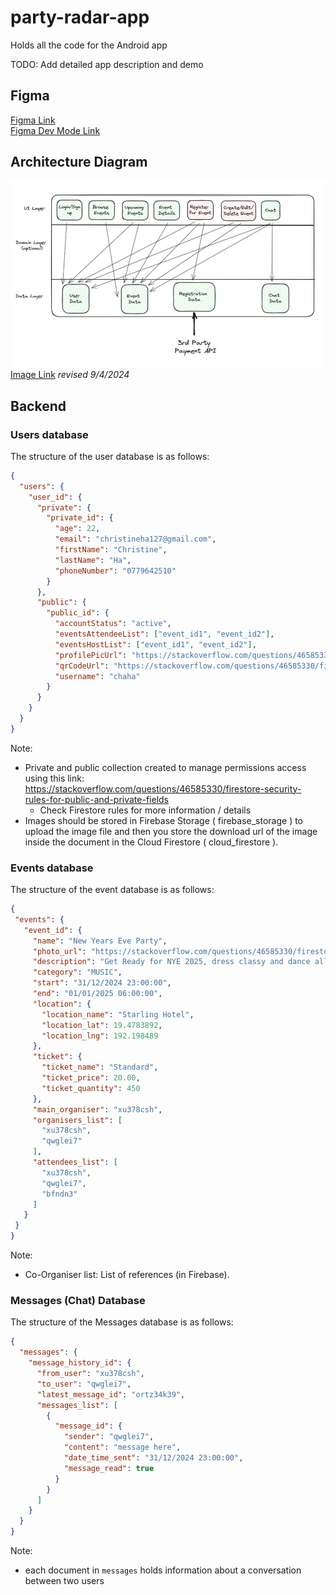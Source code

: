 # party-radar-app
Holds all the code for the Android app

TODO: Add detailed app description and demo

## Figma
[Figma Link](https://www.figma.com/file/yCDFrt0sOYFhXlYlWp8sZT/Party-Radar-App?type=design&node-id=0%3A1&mode=design&t=XbCBmVxvjFARZu1n-1)  
[Figma Dev Mode Link](https://www.figma.com/file/yCDFrt0sOYFhXlYlWp8sZT/Party-Radar-App?type=design&node-id=0%3A1&mode=dev&t=XbCBmVxvjFARZu1n-1)

## Architecture Diagram
![architecture diagram](images/architecture-diagram.png)
[Image Link](https://excalidraw.com/#json=1c_DrTFZCSGprCvJNBYHn,B0sXrISCY8YdKgiTqy9xDA)
_revised 9/4/2024_

## Backend
### Users database
The structure of the user database is as follows:
```json
{
  "users": {
    "user_id": {
      "private": {
        "private_id": {
          "age": 22,
          "email": "christineha127@gmail.com",
          "firstName": "Christine",
          "lastName": "Ha",
          "phoneNumber": "0779642510"
        }
      },
      "public": {
        "public_id": {
          "accountStatus": "active",
          "eventsAttendeeList": ["event_id1", "event_id2"],
          "eventsHostList": ["event_id1", "event_id2"],
          "profilePicUrl": "https://stackoverflow.com/questions/46585330/firestore-security-rules-for-public-and-private-fields",
          "qrCodeUrl": "https://stackoverflow.com/questions/46585330/firestore-security-rules-for-public-and-private-fields",
          "username": "chaha"
        }
      }
    }
  }
}
```
Note:
- Private and public collection created to manage permissions access using this link: https://stackoverflow.com/questions/46585330/firestore-security-rules-for-public-and-private-fields
    - Check Firestore rules for more information / details
- Images should be stored in Firebase Storage ( firebase_storage ) to upload the image file and then you store the download url of the image inside the document in the Cloud Firestore ( cloud_firestore ).

### Events database
The structure of the event database is as follows:
 ```json
{
  "events": {
    "event_id": {
      "name": "New Years Eve Party",
      "photo_url": "https://stackoverflow.com/questions/46585330/firestore-security-rules-for-public-and-private-fields",
      "description": "Get Ready for NYE 2025, dress classy and dance all night",
      "category": "MUSIC",
      "start": "31/12/2024 23:00:00",
      "end": "01/01/2025 06:00:00",
      "location": {
        "location_name": "Starling Hotel",
        "location_lat": 19.4783892,
        "location_lng": 192.198489
      },
      "ticket": {
        "ticket_name": "Standard",
        "ticket_price": 20.00,
        "ticket_quantity": 450
      },
      "main_organiser": "xu378csh",
      "organisers_list": [
        "xu378csh",
        "qwglei7"
      ],
      "attendees_list": [
        "xu378csh",
        "qwglei7",
        "bfndn3"
      ]
    }
  }
}
```
Note:
- Co-Organiser list: List of references (in Firebase).  
       
### Messages (Chat) Database
The structure of the Messages database is as follows:
```json
{
  "messages": {
    "message_history_id": {
      "from_user": "xu378csh",
      "to_user": "qwglei7",
      "latest_message_id": "ortz34k39",
      "messages_list": [
        {
          "message_id": {
            "sender": "qwglei7",
            "content": "message here",
            "date_time_sent": "31/12/2024 23:00:00",
            "message_read": true
          }
        }
      ]
    }
  }
}
```         
Note:
- each document in `messages` holds information about a conversation between two users
